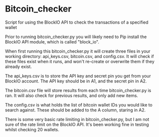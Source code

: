 # Bitcoin_checker
Script for using the BlockIO API to check the transactions of a specified wallet

Prior to running bitcoin_checker.py you will likely need to Pip install the BlockIO API module, which is called "block_io".

When first running this bitcoin_checker.py it will create three files in your working directory: api_keys.csv, bitcoin.csv, and config.csv. It will check if these files exist when it runs, and won't re-create or overwrite them if they already exist.

The api_keys.csv is to store the API key and secret pin you get from your BlockIO account. The API key should be in A1, and the secret pin in A2.

The bitcoin.csv file will store results from each time bitcoin_checker.py is ran. It will also check for previous results, and only add new items.

The config.csv is what holds the list of bitcoin wallet IDs you would like to search against. These should be added to the A column, staring in A2.

There is some very basic rate limiting in bitcoin_checker.py, but I am not sure of the rate limit on the BlockIO API. It's been working fine in testing whilst checking 20 wallets.
